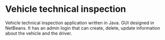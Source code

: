 ﻿# Vehicle technical inspection

Vehicle technical inspection application written in Java. GUI designed in NetBeans. It has an admin login that can create, delete, update information about the vehicle and the driver. 
